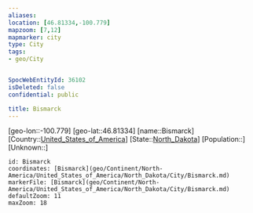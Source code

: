 ```yaml
---
aliases: 
location: [46.81334,-100.779]
mapzoom: [7,12] 
mapmarker: city 
type: City
tags:
- geo/City


SpocWebEntityId: 36102
isDeleted: false
confidential: public

title: Bismarck
---
```

[geo-lon::-100.779]
[geo-lat::46.81334]
[name::Bismarck]
[Country::[United_States_of_America](geo/Continent/North-America/United_States_of_America.md)]
[State::[North_Dakota](geo/Continent/North-America/United_States_of_America/North_Dakota.md)]
[Population::]
[Unknown::]


```leaflet
id: Bismarck
coordinates: [Bismarck](geo/Continent/North-America/United_States_of_America/North_Dakota/City/Bismarck.md)
markerFile: [Bismarck](geo/Continent/North-America/United_States_of_America/North_Dakota/City/Bismarck.md)
defaultZoom: 11 
maxZoom: 18
```


